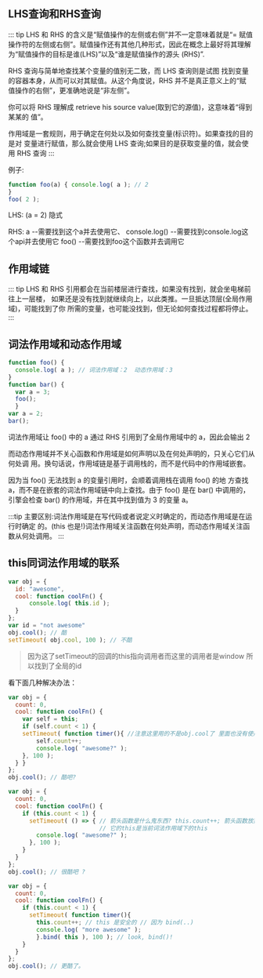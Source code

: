 ## LHS查询和RHS查询
::: tip
  LHS 和 RHS 的含义是“赋值操作的左侧或右侧”并不一定意味着就是“= 赋值操作符的左侧或右侧”。赋值操作还有其他几种形式，因此在概念上最好将其理解为“赋值操作的目标是谁(LHS)”以及“谁是赋值操作的源头
(RHS)”.

RHS 查询与简单地查找某个变量的值别无二致，而 LHS 查询则是试图 找到变量的容器本身，从而可以对其赋值。从这个角度说，RHS 并不是真正意义上的“赋 值操作的右侧”，更准确地说是“非左侧”。

你可以将 RHS 理解成 retrieve his source value(取到它的源值)，这意味着“得到某某的 值”。

作用域是一套规则，用于确定在何处以及如何查找变量(标识符)。如果查找的目的是对
变量进行赋值，那么就会使用 LHS 查询;如果目的是获取变量的值，就会使用 RHS 查询
:::

例子:
```js
function foo(a) { console.log( a ); // 2
}
foo( 2 );
```
LHS: (a = 2) 隐式 

RHS: a --需要找到这个a并去使用它、  console.log() --需要找到console.log这个api并去使用它
     foo() --需要找到foo这个函数并去调用它

## 作用域链
::: tip
LHS 和 RHS 引用都会在当前楼层进行查找，如果没有找到，就会坐电梯前往上一层楼， 如果还是没有找到就继续向上，以此类推。一旦抵达顶层(全局作用域)，可能找到了你 所需的变量，也可能没找到，但无论如何查找过程都将停止。
:::

## 词法作用域和动态作用域
```js
function foo() { 
  console.log( a ); // 词法作用域：2  动态作用域：3
}
function bar() { 
  var a = 3;
  foo(); 
  }
var a = 2;
bar();

```
词法作用域让 foo() 中的 a 通过 RHS 引用到了全局作用域中的 a，因此会输出 2

而动态作用域并不关心函数和作用域是如何声明以及在何处声明的，只关心它们从何处调 用。换句话说，作用域链是基于调用栈的，而不是代码中的作用域嵌套。

因为当 foo() 无法找到 a 的变量引用时，会顺着调用栈在调用 foo() 的地 方查找 a，而不是在嵌套的词法作用域链中向上查找。由于 foo() 是在 bar() 中调用的， 引擎会检查 bar() 的作用域，并在其中找到值为 3 的变量 a。

:::tip
主要区别:词法作用域是在写代码或者说定义时确定的，而动态作用域是在运行时确定 的。(this 也是!)词法作用域关注函数在何处声明，而动态作用域关注函数从何处调用。
:::

## this同词法作用域的联系

```js
var obj = {
  id: "awesome",
  cool: function coolFn() {
      console.log( this.id );
  } 
};
var id = "not awesome"
obj.cool(); // 酷
setTimeout( obj.cool, 100 ); // 不酷
```
> 因为这了setTimeout的回调的this指向调用者而这里的调用者是window 所以找到了全局的id

看下面几种解决办法：
```js
var obj = { 
  count: 0,
  cool: function coolFn() { 
    var self = this;
    if (self.count < 1) {
    setTimeout( function timer(){ //注意这里用的不是obj.cool了 里面也没有使用this，self 只是一个可以通过 词法作用域和闭包进行引用的标识符
        self.count++;
        console.log( "awesome?" );
    }, 100 );
  } }
};
obj.cool(); // 酷吧?

var obj = { 
  count: 0,
  cool: function coolFn() { 
    if (this.count < 1) { 
      setTimeout( () => { // 箭头函数是什么鬼东西? this.count++; 箭头函数放弃了所有普通this绑定的规则，取而代之的是用当前的词法作用域覆盖了this本来的值
                          // 它的this是当前词法作用域下的this
        console.log( "awesome?" );
      }, 100 );
    } 
  }
};
obj.cool(); // 很酷吧 ?

var obj = { 
  count: 0,
  cool: function coolFn() { 
    if (this.count < 1) {
      setTimeout( function timer(){ 
        this.count++; // this 是安全的 // 因为 bind(..)
        console.log( "more awesome" ); 
        }.bind( this ), 100 ); // look, bind()!
    } 
  }
};
obj.cool(); // 更酷了。
```


